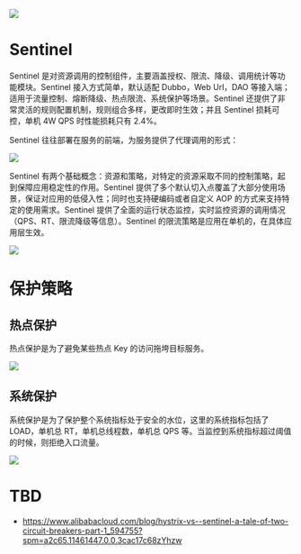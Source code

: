 ![](https://user-images.githubusercontent.com/9434884/43697219-3cb4ef3a-9975-11e8-9a9c-73f4f537442d.png)

# Sentinel

Sentinel 是对资源调用的控制组件，主要涵盖授权、限流、降级、调用统计等功能模块。Sentinel 接入方式简单，默认适配 Dubbo，Web Url，DAO 等接入端；适用于流量控制、熔断降级、热点限流、系统保护等场景。Sentinel 还提供了非常灵活的规则配置机制，规则组合多样，更改即时生效；并且 Sentinel 损耗可控，单机 4W QPS 时性能损耗只有 2.4%。

Sentinel 往往部署在服务的前端，为服务提供了代理调用的形式：

![](https://i.postimg.cc/SqpLNB5C/image.png)

Sentinel 有两个基础概念：资源和策略，对特定的资源采取不同的控制策略，起到保障应用稳定性的作用。Sentinel 提供了多个默认切入点覆盖了大部分使用场景，保证对应用的低侵入性；同时也支持硬编码或者自定义 AOP 的方式来支持特定的使用需求。Sentinel 提供了全面的运行状态监控，实时监控资源的调用情况（QPS、RT、限流降级等信息）。Sentinel 的限流策略是应用在单机的，在具体应用层生效。

![](https://i.postimg.cc/0QCKRtmZ/image.png)

# 保护策略

## 热点保护

热点保护是为了避免某些热点 Key 的访问拖垮目标服务。

![](https://i.postimg.cc/2yZpLtw7/image.png)

## 系统保护

系统保护是为了保护整个系统指标处于安全的水位，这里的系统指标包括了 LOAD，单机总 RT，单机总线程数，单机总 QPS 等。当监控到系统指标超过阈值的时候，则拒绝入口流量。

![](https://i.postimg.cc/ZR1p4f5d/image.png)

# TBD

- https://www.alibabacloud.com/blog/hystrix-vs--sentinel-a-tale-of-two-circuit-breakers-part-1_594755?spm=a2c65.11461447.0.0.3cac17c68zYhzw
